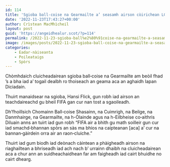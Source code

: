 ```yaml
---
id: 114
title: 'Sgioba ball‑coise na Gearmailte a’ seasamh airson còirichean LGDT+'
date: '2022-11-23T17:43:27+00:00'
author: Crìstean MacMhìcheil
layout: post
guid: 'https://angeidhealur.scot/?p=114'
permalink: /2022-11-23-sgioba-ball%e2%80%91coise-na-gearmailte-a-seasamh-airson-coirichean-lgdt/
image: /images/posts/2022-11-23-sgioba-ball-coise-na-gearmailte-a-seasamh-airson-coirichean-lgdt.webp
categories:
    - Eadar-nàiseanta
    - Poileataigs
    - Spòrs
---
```


Chòmhdaich cluicheadairean sgioba ball‑coise na Gearmailte am beòil fhad ’s a bha iad a’ togail dealbh ro thoiseach an geama aca an aghaidh Iapan Diciadain.

Thuirt manaidsear na sgioba, Hansi Flick, gun robh iad airson an teachdaireachd gu bheil FIFA gan cur nan tost a sgaoileadh.

Dh’fhoillsich Chomainn Ball‑coise Shasainn, na Cuimrigh, na Beilge, na Danmhairge, na Gearmailte, na h-Òlainde agus na h-Eilbheise co‑aithris Diluain anns an tuirt iad gun robh “FIFA air a bhith gu math soilleir gun cur iad smachd‑bhannan spòrs an sàs ma bhios na caipteanan \[aca\] a’ cur na bannan‑gàirdein orra air an raon‑cluiche.”

Thuirt iad gum biodh iad deònach càintean a phàigheadh airson na riaghailtean a bhriseadh iad ach nach b’ urrainn dhaibh na cluicheadairean aca a chur ann an suidheachaidhean far am faigheadh iad cairt bhuidhe no cairt dhearg.
